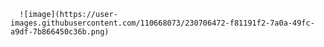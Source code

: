 
	
      ![image](https://user-images.githubusercontent.com/110668073/230706472-f81191f2-7a0a-49fc-a9df-7b866450c36b.png)
